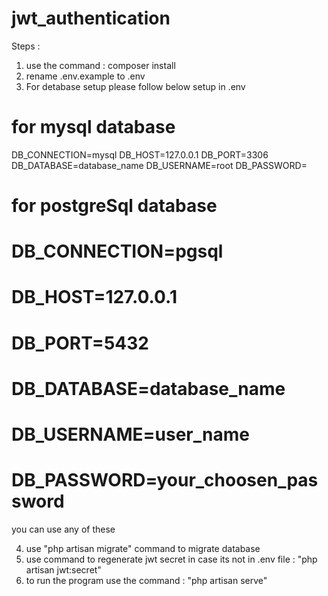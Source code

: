# jwt_authentication

Steps : 
1. use the command : composer install
2. rename .env.example to .env 
3. For detabase setup please follow below setup in .env

# for mysql database
DB_CONNECTION=mysql
DB_HOST=127.0.0.1
DB_PORT=3306
DB_DATABASE=database_name
DB_USERNAME=root
DB_PASSWORD=

# for postgreSql database
# DB_CONNECTION=pgsql
# DB_HOST=127.0.0.1
# DB_PORT=5432
# DB_DATABASE=database_name
# DB_USERNAME=user_name
# DB_PASSWORD=your_choosen_password

you can use any of these

4. use "php artisan migrate" command to migrate database
5. use command to regenerate jwt secret in case its not in .env file : "php artisan jwt:secret"
6. to run the program use the command : "php artisan serve"